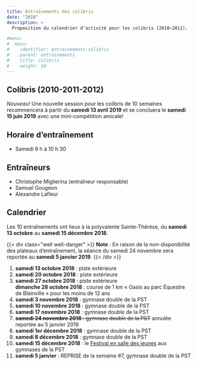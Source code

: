 ```yaml
---
title: Entraînements des colibris
date: "2018"
description: >
  Proposition du calendrier d’activité pour les colibris (2010–2011).

#menu:
#  main:
#    identifier: entrainements-colibris
#    parent: entrainements
#    title: Colibris
#    weight: 10
---
```


## Colibris (2010-2011-2012)

<em class="badge badge-primary">Nouveau!</em> Une nouvelle session pour les colibris de 10 semaines recommencera à partir du **samedi 13 avril 2019** et se concluera le **samedi 15 juin 2019** avec une mini-compétition amicale!

## Horaire d’entraînement

 - Samedi 9 h à 10 h 30

## Entraîneurs

* Christophe Miglierina (entraîneur responsable)
* Samuel Gougeon
* Alexandre Lafleur

## Calendrier

Les 10 entraînements ont lieux à la polyvalente Sainte-Thérèse, du **samedi 13 octobre** au **samedi 15 décembre 2018**.

{{< div class="well well-danger" >}}
**Note** : En raison de la non-disponibilité des plateaux d’entraînement, la séance du samedi 24 novembre sera reportée au **samedi 5 janvier 2019**.
{{< /div >}}

1. **samedi 13 octobre 2018** : piste extérieure 
2. **samedi 20 octobre 2018** : piste extérieure
3. **samedi 27 octobre 2018** : piste extérieure  
    **dimanche 28 octobre 2018** : course de 1 km « Oasis au parc Équestre de Blainville » pour les moins de 12 ans
4. **samedi 3 novembre 2018** : gymnase double de la PST 
5. **samedi 10 novembre 2018** : gymnase double de la PST
6. **samedi 17 novembre 2018** : gymnase double de la PST
7. ~~**samedi 24 novembre 2018** : gymnase double de la PST~~ <span class="badge badge-danger">annulée</span> reportée au 5 janvier 2019
8. **samedi 1er décembre 2018** : gymnase double de la PST
9. **samedi 8 décembre 2018** : gymnase double de la PST
10. **samedi 15 décembre 2018** : le [Festival en salle des jeunes](/competitions/festival-en-salle-des-jeunes/) aux gymnases de la PST
11. **samedi 5 janvier** : REPRISE de la semaine #7, gymnase double de la PST

